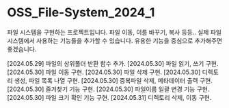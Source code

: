# OSS_File-System_2024_1

파일 시스템을 구현하는 프로젝트입니다. 파일 이동, 이름 바꾸기, 복사 등등.. 실제 파일 시스템에서 사용하는 기능들을 추가할 수 있습니다. 유용한 기능을 중심으로 추가해주면 좋겠습니다.

[2024.05.29] 파일의 상위폴더 반환 함수 추가.
[2024.05.30] 파일 읽기, 쓰기 구현.
[2024.05.30] 파일 이동 구현.
[2024.05.30] 파일 삭제 구현.
[2024.05.30] 디렉토리 생성, 파일 목록 나열 구현.
[2024.05.30] 중복파일 삭제, 메타데이터 출력 구현.
[2024.05.30] 즐겨찾기 기능 구현.
[2024.05.30] 파일이름 일괄 변경 기능 구현.
[2024.05.30] 파일 크기 확인 기능 구현.
[2024.05.31] 디렉토리 삭제, 이동 구현.